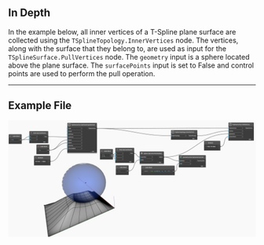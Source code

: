 ## In Depth
In the example below, all inner vertices of a T-Spline plane surface are collected using the `TSplineTopology.InnerVertices` node. The vertices, along with the surface that they belong to, are used as input for the `TSplineSurface.PullVertices` node. The `geometry` input is a sphere located above the plane surface. The `surfacePoints` input is set to False and control points are used to perform the pull operation. 
___
## Example File

![TSplineSurface.PullVertices](./Autodesk.DesignScript.Geometry.TSpline.TSplineSurface.PullVertices_img.jpg)
